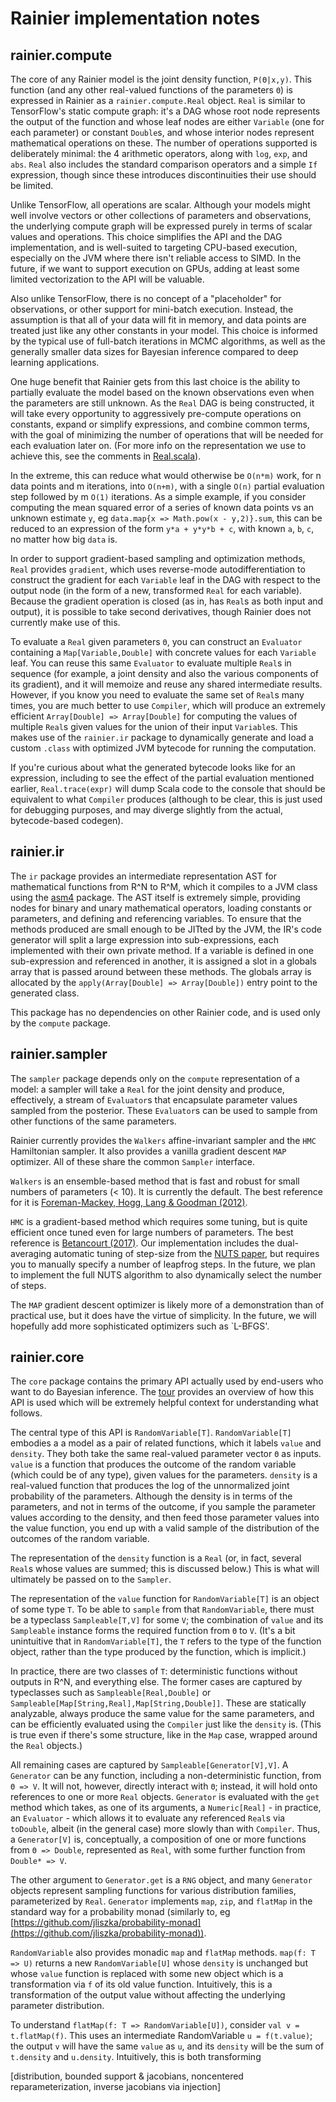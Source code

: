 # Rainier implementation notes

## rainier.compute

The core of any Rainier model is the joint density function, `P(Θ|x,y)`. This function (and any other real-valued functions of the parameters `Θ`) is expressed in Rainier as a `rainier.compute.Real` object. `Real` is similar to TensorFlow's static compute graph: it's a DAG whose root node represents the output of the function and whose leaf nodes are either `Variable` (one for each parameter) or constant `Double`s, and whose interior nodes represent mathematical operations on these. The number of operations supported is deliberately minimal: the 4 arithmetic operators, along with `log`, `exp`, and `abs`. `Real` also includes the standard comparison operators and a simple `If` expression, though since these introduces discontinuities their use should be limited.

Unlike TensorFlow, all operations are scalar. Although your models might well involve vectors or other collections of parameters and observations, the underlying compute graph will be expressed purely in terms of scalar values and operations. This choice simplifies the API and the DAG implementation, and is well-suited to targeting CPU-based execution, especially on the JVM where there isn't reliable access to SIMD. In the future, if we want to support execution on GPUs, adding at least some limited vectorization to the API will be valuable.

Also unlike TensorFlow, there is no concept of a "placeholder" for observations, or other support for mini-batch execution. Instead, the assumption is that all of your data will fit in memory, and data points are treated just like any other constants in your model. This choice is informed by the typical use of full-batch iterations in MCMC algorithms, as well as the generally smaller data sizes for Bayesian inference compared to deep learning applications.

One huge benefit that Rainier gets from this last choice is the ability to partially evaluate the model based on the known observations even when the parameters are still unknown. As the `Real` DAG is being constructed, it will take every opportunity to aggressively pre-compute operations on constants, expand or simplify expressions, and combine common terms, with the goal of minimizing the number of operations that will be needed for each evaluation later on. (For more info on the representation we use to achieve this, see the comments in [Real.scala](rainier-core/src/main/scala/compute/Real.scala)).

In the extreme, this can reduce what would otherwise be `O(n*m)` work, for n data points and m iterations, into `O(n+m)`, with a single `O(n)` partial evaluation step followed by m `O(1)` iterations. As a simple example, if you consider computing the mean squared error of a series of known data points vs an unknown estimate `y`, eg `data.map{x => Math.pow(x - y,2)}.sum`, this can be reduced to an expression of the form `y*a + y*y*b + c`, with known `a`, `b`, `c`, no matter how big `data` is.

In order to support gradient-based sampling and optimization methods, `Real` provides `gradient`, which uses reverse-mode autodifferentiation to construct the gradient for each `Variable` leaf in the DAG with respect to the output node (in the form of a new, transformed `Real` for each variable). Because the gradient operation is closed (as in, has `Real`s as both input and output), it is possible to take second derivatives, though Rainier does not currently make use of this. 

To evaluate a `Real` given parameters `Θ`, you can construct an `Evaluator` containing a `Map[Variable,Double]` with concrete values for each `Variable` leaf. You can reuse this same `Evaluator` to evaluate multiple `Real`s in sequence (for example, a joint density and also the various components of its gradient), and it will memoize and reuse any shared intermediate results. However, if you know you need to evaluate the same set of `Real`s many times, you are much better to use `Compiler`, which will produce an extremely efficient `Array[Double] => Array[Double]` for computing the values of multiple `Real`s given values for the union of their input `Variable`s. This makes use of the `rainier.ir` package to dynamically generate and load a custom `.class` with optimized JVM bytecode for running the computation.

If you're curious about what the generated bytecode looks like for an expression, including to see the effect of the partial evaluation mentioned earlier, `Real.trace(expr)` will dump Scala code to the console that should be equivalent to what `Compiler` produces (although to be clear, this is just used for debugging purposes, and may diverge slightly from the actual, bytecode-based codegen).

## rainier.ir

The `ir` package provides an intermediate representation AST for mathematical functions from R^N to R^M, which it compiles to a JVM class using the [asm4](http://asm.ow2.io) package. The AST itself is extremely simple, providing nodes for binary and unary mathematical operators, loading constants or parameters, and defining and referencing variables. To ensure that the methods produced are small enough to be JITted by the JVM, the IR's code generator will split a large expression into sub-expressions, each implemented with their own private method. If a variable is defined in one sub-expression and referenced in another, it is assigned a slot in a globals array that is passed around between these methods. The globals array is allocated by the `apply(Array[Double] => Array[Double])` entry point to the generated class.

This package has no dependencies on other Rainier code, and is used only by the `compute` package.

## rainier.sampler

The `sampler` package depends only on the `compute` representation of a model: a sampler will take a `Real` for the joint density and produce, effectively, a stream of `Evaluator`s that encapsulate parameter values sampled from the posterior. These `Evaluator`s can be used to sample from other functions of the same parameters.

Rainier currently provides the `Walkers` affine-invariant sampler and the `HMC` Hamiltonian sampler. It also provides a vanilla gradient descent `MAP` optimizer. All of these share the common `Sampler` interface.

`Walkers` is an ensemble-based method that is fast and robust for small numbers of parameters (< 10). It is currently the default. The best reference for it is [Foreman-Mackey, Hogg, Lang & Goodman (2012)](https://arxiv.org/abs/1202.3665).

`HMC` is a gradient-based method which requires some tuning, but is quite efficient once tuned even for large numbers of parameters. The best reference is [Betancourt (2017)](https://arxiv.org/abs/1701.02434). Our implementation includes the dual-averaging automatic tuning of step-size from the [NUTS paper](http://www.stat.columbia.edu/~gelman/research/published/nuts.pdf), but requires you to manually specify a number of leapfrog steps. In the future, we plan to implement the full NUTS algorithm to also dynamically select the number of steps.

The `MAP` gradient descent optimizer is likely more of a demonstration than of practical use, but it does have the virtue of simplicity. In the future, we will hopefully add more sophisticated optimizers such as `L-BFGS'.

## rainier.core

The `core` package contains the primary API actually used by end-users who want to do Bayesian inference. The [tour](tour.md) provides an overview of how this API is used which will be extremely helpful context for understanding what follows.

The central type of this API is `RandomVariable[T]`. `RandomVariable[T]` embodies a a model as a pair of related functions, which it labels `value` and `density`. They both take the same real-valued parameter vector `Θ` as inputs. `value` is a function that produces the outcome of the random variable (which could be of any type), given values for the parameters. `density` is a real-valued function that produces the log of the unnormalized joint probability of the parameters. Although the density is in terms of the parameters, and not in terms of the outcome, if you sample the parameter values according to the density, and then feed those parameter values into the value function, you end up with a valid sample of the distribution of the outcomes of the random variable.

The representation of the `density` function is a `Real` (or, in fact, several `Real`s whose values are summed; this is discussed below.) This is what will ultimately be passed on to the `Sampler`.

The representation of the `value` function for `RandomVariable[T]` is an object of some type `T`. To be able to `sample` from that `RandomVariable`, there must be a typeclass `Sampleable[T,V]` for some `V`; the combination of `value` and its `Sampleable` instance forms the required function from `Θ` to `V`. (It's a bit unintuitive that in `RandomVariable[T]`, the `T` refers to the type of the function object, rather than the type produced by the function, which is implicit.)

In practice, there are two classes of `T`: deterministic functions without outputs in R^N, and everything else. The former cases are captured by typeclasses such as `Sampleable[Real,Double]` or `Sampleable[Map[String,Real],Map[String,Double]]`. These are statically analyzable, always produce the same value for the same parameters, and can be efficiently evaluated using the `Compiler` just like the `density` is. (This is true even if there's some structure, like in the `Map` case, wrapped around the `Real` objects.)

All remaining cases are captured by `Sampleable[Generator[V],V]`. A `Generator` can be any function, including a non-deterministic function, from `Θ => V`. It will not, however, directly interact with `Θ`; instead, it will hold onto references to one or more `Real` objects. `Generator` is evaluated with the `get` method which takes, as one of its arguments, a `Numeric[Real]` - in practice, an `Evaluator` - which allows it to evaluate any referenced `Real`s via `toDouble`, albeit (in the general case) more slowly than with `Compiler`. Thus, a `Generator[V]` is, conceptually, a composition of one or more functions from `Θ => Double`, represented as `Real`, with some further function from `Double* => V`.

The other argument to `Generator.get` is a `RNG` object, and many `Generator` objects represent sampling functions for various distribution families, parameterized by `Real`. `Generator` implements `map`, `zip`, and `flatMap` in the standard way for a probability monad (similarly to, eg [https://github.com/jliszka/probability-monad](https://github.com/jliszka/probability-monad)).

`RandomVariable` also provides monadic `map` and `flatMap` methods.  `map(f: T => U)` returns a new `RandomVariable[U]` whose `density` is unchanged but whose `value` function is replaced with some new object which is a transformation via `f` of its old value function. Intuitively, this is a transformation of the output value without affecting the underlying parameter distribution.

To understand `flatMap(f: T => RandomVariable[U])`, consider `val v = t.flatMap(f)`. This uses an intermediate RandomVariable `u = f(t.value)`; the output `v` will have the same `value` as `u`, and its `density` will be the sum of `t.density` and `u.density`. Intuitively, this is both transforming 

[distribution, bounded support & jacobians, noncentered reparameterization, inverse jacobians via injection]
